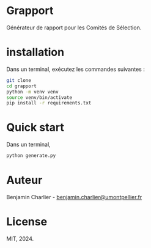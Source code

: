 # Grapport

Générateur de rapport pour les Comités de Sélection.

# installation

Dans un terminal, exécutez les commandes suivantes :
```bash
git clone 
cd grapport
python -m venv venv
source venv/bin/activate
pip install -r requirements.txt
```

# Quick start

Dans un terminal,
```bash
python generate.py
```

# Auteur

Benjamin Charlier - [benjamin.charlier@umontpellier.fr](mailto:benjamin.charlier@umontpellier.fr)

# License

MIT, 2024.